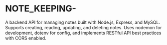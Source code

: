 # NOTE_KEEPING-
A backend API for managing notes built with Node.js, Express, and MySQL. Supports creating, reading, updating, and deleting notes. Uses nodemon for development, dotenv for config, and implements RESTful API best practices with CORS enabled.
